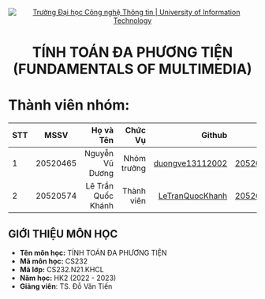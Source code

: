 <!-- Banner -->
<p align="center">
  <a href="https://www.uit.edu.vn/" title="Trường Đại học Công nghệ Thông tin" style="border: none;">
    <img src="https://i.imgur.com/WmMnSRt.png" alt="Trường Đại học Công nghệ Thông tin | University of Information Technology">
  </a>
</p>

<!-- Header -->
<h1 align="center"><b>TÍNH TOÁN ĐA PHƯƠNG TIỆN<br>(FUNDAMENTALS OF MULTIMEDIA)</b></h>

<!-- Main -->
# Thành viên nhóm:
| STT    | MSSV          | Họ và Tên              |Chức Vụ    | Github                                                  | Email                   |
| ------ |:-------------:| ----------------------:|----------:|--------------------------------------------------------:|-------------------------:
| 1      | 20520465      | Nguyễn Vũ Dương        |Nhóm trưởng|[duongve13112002](https://github.com/duongve13112002)    |20520465@gm.uit.edu.vn   |
| 2      | 20520574      | Lê Trần Quốc Khánh     |Thành viên |[LeTranQuocKhanh](https://github.com/LeTranQuocKhanh)    |20520574@gm.uit.edu.vn   |

## GIỚI THIỆU MÔN HỌC
* **Tên môn học:** TÍNH TOÁN ĐA PHƯƠNG TIỆN  
* **Mã môn học:** CS232
* **Mã lớp:** CS232.N21.KHCL
* **Năm học:** HK2 (2022 - 2023)
* **Giảng viên**: TS. Đỗ Văn Tiến
